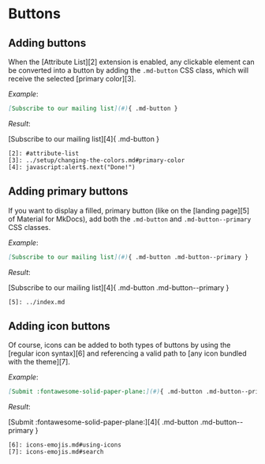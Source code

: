 # Buttons

## Adding buttons

When the [Attribute List][2] extension is enabled, any clickable element can be
converted into a button by adding the `.md-button` CSS class, which will receive
the selected [primary color][3].

_Example_:

``` markdown
[Subscribe to our mailing list](#){ .md-button }
```

_Result_:

[Subscribe to our mailing list][4]{ .md-button }

    [2]: #attribute-list
    [3]: ../setup/changing-the-colors.md#primary-color
    [4]: javascript:alert$.next("Done!")

## Adding primary buttons

If you want to display a filled, primary button (like on the [landing page][5]
of Material for MkDocs), add both the `.md-button` and `.md-button--primary`
CSS classes.

_Example_:

``` markdown
[Subscribe to our mailing list](#){ .md-button .md-button--primary }
```

_Result_:

[Subscribe to our mailing list][4]{ .md-button .md-button--primary }

    [5]: ../index.md

## Adding icon buttons

Of course, icons can be added to both types of buttons by using the [regular
icon syntax][6] and referencing a valid path to [any icon bundled with the
theme][7].

_Example_:

``` markdown
[Submit :fontawesome-solid-paper-plane:](#){ .md-button .md-button--primary }
```

_Result_:

[Submit :fontawesome-solid-paper-plane:][4]{ .md-button .md-button--primary }

    [6]: icons-emojis.md#using-icons
    [7]: icons-emojis.md#search

